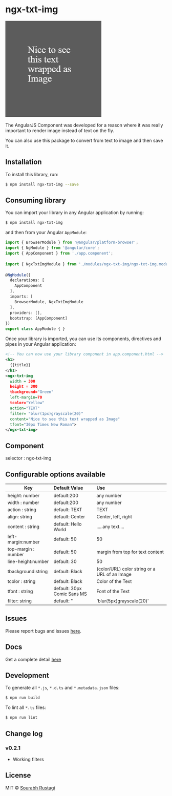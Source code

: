 # ngx-txt-img

![Alt text](https://github.com/codeRusty/ngx-txt-img/blob/master/src/assets/download.png)

The AngularJS Component was developed for a reason where it was really important to render image instead of text on the fly.

You can also use this package to convert from text to image and then save it.


## Installation

To install this library, run:

```bash
$ npm install ngx-txt-img --save
```

## Consuming library

You can import your library in any Angular application by running:

```bash
$ npm install ngx-txt-img
```

and then from your Angular `AppModule`:

```typescript
import { BrowserModule } from '@angular/platform-browser';
import { NgModule } from '@angular/core';
import { AppComponent } from './app.component';

import { NgxTxtImgModule } from './modules/ngx-txt-img/ngx-txt-img.module';

@NgModule({
  declarations: [
    AppComponent
  ],
  imports: [
    BrowserModule, NgxTxtImgModule
  ],
  providers: [],
  bootstrap: [AppComponent]
})
export class AppModule { }

```

Once your library is imported, you can use its components, directives and pipes in your Angular application:

```xml
<!-- You can now use your library component in app.component.html -->
<h1>
  {{title}}
</h1>
<ngx-txt-img 
  width = 300 
  height = 300 
  tbackground="Green" 
  left-margin=70 
  tcolor="Yellow" 
  action="TEXT" 
  filter= "blur(1px)grayscale(20)"
  content="Nice to see this text wrapped as Image" 
  tfont="30px Times New Roman">
</ngx-txt-img>
```

## Component 

selector : ngx-txt-img


## Configurable options available 

| Key                 | Default Value               | Use                                                                 |
| --------------------|:----------------------------| :-------------------------------------------------------------------|
| height: number      | default:200                 | any number                                                          |
| width : number      | default:200                 | any number                                                          |
| action : string     | default: TEXT               | TEXT                                                                |
| align: string       | default: Center             | Center, left, right                                                 |
| content : string    | default: Hello World        | .....any text....                                                   |
| left-margin:number  | default: 50                 | 50                                                                  |
| top-margin : number | default: 50                 | margin from top for text content                                    |
| line-height:number  | default: 30                 | 50                                                                  |
| tbackground:string  | default: Black              | (color/URL) color string or a URL of an Image                       |
| tcolor : string     | default: Black              | Color of the Text                                                   |
| tfont : string      | default: 30px Comic Sans MS | Font of the Text                                                    |
| filter: string      | default: ''                 | 'blur(5px)grayscale(20)' | All Css filters supported                |




## Issues

Please report bugs and issues [here](https://github.com/codeRusty/ngx-txt-img/issues).


## Docs

Get a complete detail [here](https://coderusty.github.io/ngx-txt-img/)


## Development

To generate all `*.js`, `*.d.ts` and `*.metadata.json` files:

```bash
$ npm run build
```

To lint all `*.ts` files:

```bash
$ npm run lint
```

## Change log

### v0.2.1

- Working filters


## License

MIT © [Sourabh Rustagi](mailto:sourabh.rustagi@hotmail.com)
